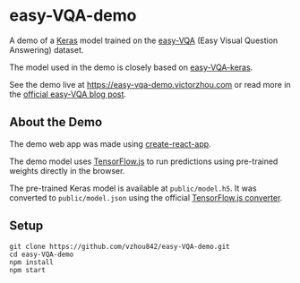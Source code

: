 # easy-VQA-demo

A demo of a [Keras](https://keras.io/) model trained on the [easy-VQA](https://github.com/vzhou842/easy-VQA) (Easy Visual Question Answering) dataset.

The model used in the demo is closely based on [easy-VQA-keras](https://github.com/vzhou842/easy-VQA-keras).

See the demo live at https://easy-vqa-demo.victorzhou.com or read more in the [official easy-VQA blog post](https://victorzhou.com/blog/easy-vqa/).

## About the Demo

The demo web app was made using [create-react-app](https://github.com/facebook/create-react-app).

The demo model uses [TensorFlow.js](https://www.tensorflow.org/js) to run predictions using pre-trained weights directly in the browser.

The pre-trained Keras model is available at `public/model.h5`. It was converted to `public/model.json` using the official [TensorFlow.js converter](https://www.tensorflow.org/js/guide/conversion).

## Setup

```
git clone https://github.com/vzhou842/easy-VQA-demo.git
cd easy-VQA-demo
npm install
npm start
```
